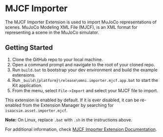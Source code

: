 # MJCF Importer

The MJCF Importer Extension is used to import MuJoCo representations of scenes.
MuJoCo Modeling XML File (MJCF), is an XML format for representing a scene in the MuJoCo simulator.

## Getting Started

1. Clone the GitHub repo to your local machine.
2. Open a command prompt and navigate to the root of your cloned repo.
3. Run `build.bat` to bootstrap your dev environment and build the example extensions.
4. Run `_build\{platform}\release\omni.importer.mjcf.app.bat` to start the Kit application.
5. From the menu, select `File->Import` and select your MJCF file to import.

This extension is enabled by default. If it is ever disabled, it can be re-enabled from the Extension Manager
by searching for `isaacsim.asset.importer.mjcf`.

**Note:** On Linux, replace `.bat` with `.sh` in the instructions above.

For additional information, check [MJCF Importer Extension Documentation](https://docs.isaacsim.omniverse.nvidia.com/latest/robot_setup/ext_isaacsim_asset_importer_mjcf.html).